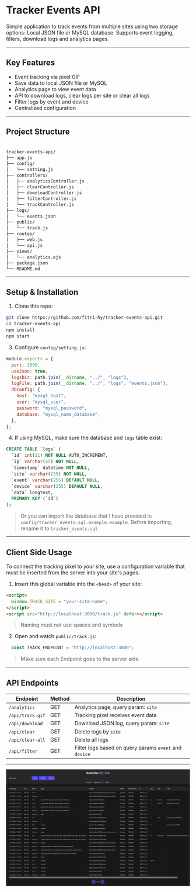 # Tracker Events API

Simple application to track events from multiple sites using two storage options: Local JSON file or MySQL database. Supports event logging, filters, download logs and analytics pages.

---

## Key Features

- Event tracking via pixel GIF
- Save data to local JSON file or MySQL
- Analytics page to view event data
- API to download logs, clear logs per site or clear all logs
- Filter logs by event and device
- Centralized configuration

---

## Project Structure

```

tracker-events-api/
├── app.js
├── config/
│   └── setting.js
├── controllers/
│   ├── analyticsController.js
│   ├── clearController.js
│   ├── downloadController.js
│   ├── filterController.js
│   └── trackController.js
├── logs/
│   └── events.json
├── public/
│   └── track.js
├── routes/
│   ├── web.js
│   └── api.js
├── views/
│   └── analytics.ejs
├── package.json
└── README.md

````

---

## Setup & Installation

1. Clone this repo:

```bash
git clone https://github.com/fitri-hy/tracker-events-api.git
cd tracker-events-api
npm install
npm start
````

3. Configure `config/setting.js`:

```js
module.exports = {
  port: 3000,
  useJson: true,
  logsDir: path.join(__dirname, "../", "logs"),
  logFile: path.join(__dirname, "../", "logs", "events.json"),
  dbConfig: {
    host: "mysql_host",
    user: "mysql_user",
    password: "mysql_password",
    database: "mysql_name_database",
  },
};
```

4. If using MySQL, make sure the database and `logs` table exist:

```sql
CREATE TABLE `logs` (
  `id` int(11) NOT NULL AUTO_INCREMENT,
  `ip` varchar(45) NOT NULL,
  `timestamp` datetime NOT NULL,
  `site` varchar(255) NOT NULL,
  `event` varchar(255) DEFAULT NULL,
  `device` varchar(255) DEFAULT NULL,
  `data` longtext,
  PRIMARY KEY (`id`)
);
```

> Or you can import the database that I have provided in `config/tracker_events.sql.example.example`. Before importing, rename it to `tracker_events.sql`

---

## Client Side Usage

To connect the tracking pixel to your site, use a configuration variable that must be inserted from the server into your site's pages.

1. Insert this global variable into the `<head>` of your site:

```html
<script>
  window.TRACK_SITE = "your-site-name";
</script>
<script src="http://localhost:3000/track.js" defer></script>
```

> Naming must not use spaces and symbols

2. Open and watch `public/track.js`:

```js
  const TRACK_ENDPOINT = "http://localhost:3000";
```

> Make sure each Endpoint goes to the server side.
---

## API Endpoints

| Endpoint         | Method | Description                                             |
| ---------------- | ------ | ------------------------------------------------------- |
| `/analytics`     | GET    | Analytics page, query param: `site`                     |
| `/api/track.gif` | GET    | Tracking pixel receives event data                      |
| `/api/download`  | GET    | Download JSON log, query param: `site`                  |
| `/api/clear`     | GET    | Delete logs by `site`                                   |
| `/api/clear-all` | GET    | Delete all logs                                         |
| `/api/filter`    | GET    | Filter logs based on query params `event` and `device`  |

---

<img src="./public/ss.png">